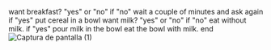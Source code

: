 want breakfast? "yes" or "no"
if "no" wait a couple of minutes and ask again
if "yes" put cereal in a bowl
want milk? "yes" or "no"
if "no" eat without milk.
if "yes" pour milk in the bowl
eat the bowl with milk.
end 
![Captura de pantalla (1)](https://user-images.githubusercontent.com/118148195/230921861-790e891f-d730-4cd2-843b-f625ab63106d.png)
